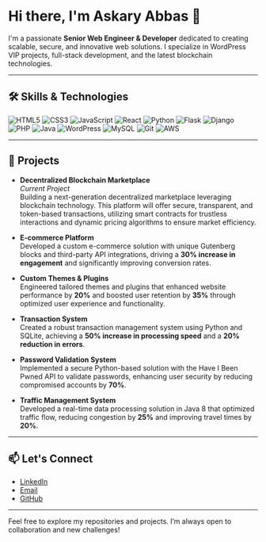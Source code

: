 # Hi there, I'm Askary Abbas 👋

I'm a passionate **Senior Web Engineer & Developer** dedicated to creating scalable, secure, and innovative web solutions. I specialize in WordPress VIP projects, full-stack development, and the latest blockchain technologies.

---

## 🛠️ Skills & Technologies

![HTML5](https://img.shields.io/badge/HTML5-E34F26?style=flat-square&logo=html5&logoColor=white)
![CSS3](https://img.shields.io/badge/CSS3-1572B6?style=flat-square&logo=css3)
![JavaScript](https://img.shields.io/badge/JavaScript-F7DF1E?style=flat-square&logo=javascript&logoColor=black)
![React](https://img.shields.io/badge/React-61DAFB?style=flat-square&logo=react&logoColor=black)
![Python](https://img.shields.io/badge/Python-3776AB?style=flat-square&logo=python&logoColor=white)
![Flask](https://img.shields.io/badge/Flask-000000?style=flat-square&logo=flask&logoColor=white)
![Django](https://img.shields.io/badge/Django-092E20?style=flat-square&logo=django&logoColor=white)
![PHP](https://img.shields.io/badge/PHP-777BB4?style=flat-square&logo=php&logoColor=white)
![Java](https://img.shields.io/badge/Java-007396?style=flat-square&logo=java&logoColor=white)
![WordPress](https://img.shields.io/badge/WordPress-21759B?style=flat-square&logo=wordpress&logoColor=white)
![MySQL](https://img.shields.io/badge/MySQL-4479A1?style=flat-square&logo=mysql&logoColor=white)
![Git](https://img.shields.io/badge/Git-F05032?style=flat-square&logo=git&logoColor=white)
![AWS](https://img.shields.io/badge/AWS-232F3E?style=flat-square&logo=amazon-aws&logoColor=white)

---

## 🚀 Projects

- **Decentralized Blockchain Marketplace**  
  _Current Project_  
  Building a next-generation decentralized marketplace leveraging blockchain technology. This platform will offer secure, transparent, and token-based transactions, utilizing smart contracts for trustless interactions and dynamic pricing algorithms to ensure market efficiency.

- **E-commerce Platform**  
  Developed a custom e-commerce solution with unique Gutenberg blocks and third-party API integrations, driving a **30% increase in engagement** and significantly improving conversion rates.

- **Custom Themes & Plugins**  
  Engineered tailored themes and plugins that enhanced website performance by **20%** and boosted user retention by **35%** through optimized user experience and functionality.

- **Transaction System**  
  Created a robust transaction management system using Python and SQLite, achieving a **50% increase in processing speed** and a **20% reduction in errors**.

- **Password Validation System**  
  Implemented a secure Python-based solution with the Have I Been Pwned API to validate passwords, enhancing user security by reducing compromised accounts by **70%**.

- **Traffic Management System**  
  Developed a real-time data processing solution in Java 8 that optimized traffic flow, reducing congestion by **25%** and improving travel times by **20%**.

---

## 📫 Let's Connect

- [LinkedIn](https://www.linkedin.com/in/askaryabbas)
- [Email](mailto:dev.askary@gmail.com)
- [GitHub](https://github.com/askaryabbas)

---

Feel free to explore my repositories and projects. I’m always open to collaboration and new challenges!
